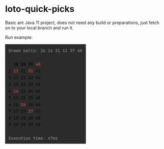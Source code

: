 # loto-quick-picks

Basic ant Java 11 project, does not need any build or preparations, just fetch on to your local branch and run it.

Run example:

![Image](/resultExample.png)
